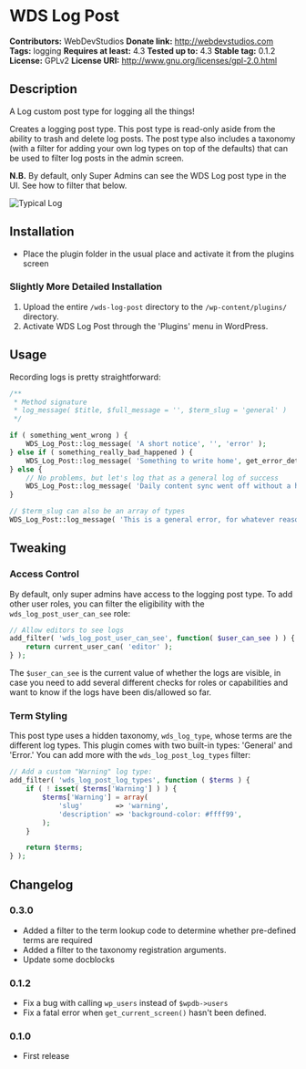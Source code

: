 # WDS Log Post #
**Contributors:**      WebDevStudios
**Donate link:**       http://webdevstudios.com
**Tags:**			   logging
**Requires at least:** 4.3
**Tested up to:**      4.3
**Stable tag:**        0.1.2
**License:**           GPLv2
**License URI:**       http://www.gnu.org/licenses/gpl-2.0.html

## Description ##
 
A Log custom post type for logging all the things!

Creates a logging post type. This post type is read-only aside from the ability to trash and delete log posts. The post
type also includes a taxonomy (with a filter for adding your own log types on top of the defaults) that can be used to
filter log posts in the admin screen.

**N.B.** By default, only Super Admins can see the WDS Log post type in the UI. See how to filter that below.

![Typical Log](/../screenshots/typical-log.png?raw=true)

## Installation ##

* Place the plugin folder in the usual place and activate it from the plugins screen

### Slightly More Detailed Installation ###

1. Upload the entire `/wds-log-post` directory to the `/wp-content/plugins/` directory.
2. Activate WDS Log Post through the 'Plugins' menu in WordPress.

## Usage ##

Recording logs is pretty straightforward: 

```php
/**
 * Method signature
 * log_message( $title, $full_message = '', $term_slug = 'general' )
 */

if ( something_went_wrong ) {
	WDS_Log_Post::log_message( 'A short notice', '', 'error' );
} else if ( something_really_bad_happened ) {
	WDS_Log_Post::log_message( 'Something to write home', get_error_details(), 'error' );
} else {
	// No problems, but let's log that as a general log of success
	WDS_Log_Post::log_message( 'Daily content sync went off without a hitch!' );
}

// $term_slug can also be an array of types 
WDS_Log_Post::log_message( 'This is a general error, for whatever reason', '', array( 'general' , 'error' ) );
```

## Tweaking ##

### Access Control ###

By default, only super admins have access to the logging post type. To add other user roles, you can filter
the eligibility with the `wds_log_post_user_can_see` role:

```php
// Allow editors to see logs
add_filter( 'wds_log_post_user_can_see', function( $user_can_see ) ) {
	return current_user_can( 'editor' );
} );
```

The `$user_can_see` is the current value of whether the logs are visible, in case you need to add several
different checks for roles or capabilities and want to know if the logs have been dis/allowed so far.

### Term Styling ###

This post type uses a hidden taxonomy, `wds_log_type`, whose terms are the different log types. This plugin comes with
two built-in types: 'General' and 'Error.' You can add more with the `wds_log_post_log_types` filter:

```php
// Add a custom "Warning" log type:
add_filter( 'wds_log_post_log_types', function ( $terms ) {
	if ( ! isset( $terms['Warning'] ) ) {
		$terms['Warning'] = array(
			'slug'        => 'warning',
			'description' => 'background-color: #ffff99',
		);
	}

	return $terms;
} );
```

## Changelog ##

### 0.3.0 ###
* Added a filter to the term lookup code to determine whether pre-defined terms are required
* Added a filter to the taxonomy registration arguments.
* Update some docblocks

### 0.1.2 ###
* Fix a bug with calling `wp_users` instead of `$wpdb->users`
* Fix a fatal error when `get_current_screen()` hasn't been defined.

### 0.1.0 ###
* First release
